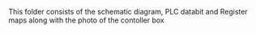 This folder consists of the schematic diagram, PLC databit and Register maps along with the photo of the contoller box
